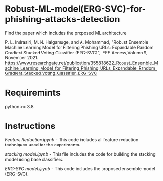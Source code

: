 # Robust-ML-model(ERG-SVC)-for-phishing-attacks-detection

Find the paper which includes the proposed ML architecture

P. L. Indrasiri, M. N. Halgamuge, and A. Mohammad, "Robust Ensemble Machine Learning Model for Filtering Phishing URLs: Expandable Random Gradient Stacked Voting Classifier (ERG-SVC)", IEEE Access,Volumn 9, November 2021.
https://www.researchgate.net/publication/355838622_Robust_Ensemble_Machine_Learning_Model_for_Filtering_Phishing_URLs_Expandable_Random_Gradient_Stacked_Voting_Classifier_ERG-SVC


# Requiremints

python >= 3.8

# Instructions

*Feature Reduction.ipynb* - 
This code includes all feature reduction techniques used for the experiments.

*stacking model.ipynb* - 
This file includes the code for building the stacking model using base classifiers.

*ERG-SVC model.ipynb* - 
This code includes the proposed ensemble model (ERG-SVC).






